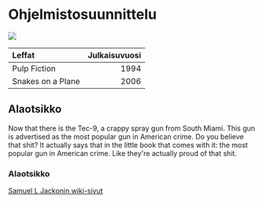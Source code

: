 # Ohjelmistosuunnittelu
![](http://images.amcnetworks.com/ifc.com/wp-content/uploads/2013/09/PulpFiction.jpg)

| Leffat | Julkaisuvuosi |
|:-------|--------------:|
| Pulp Fiction | 1994 |
| Snakes on a Plane | 2006 |
## Alaotsikko
Now that there is the Tec-9, a crappy spray gun from South Miami. This gun is advertised as the most popular gun in American crime. Do you believe that shit? It actually says that in the little book that comes with it: the most popular gun in American crime. Like they're actually proud of that shit. 

### Alaotsikko

[Samuel L Jackonin wiki-sivut](https://fi.wikipedia.org/wiki/Samuel_L._Jackson)
